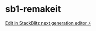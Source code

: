 # sb1-remakeit

[Edit in StackBlitz next generation editor ⚡️](https://stackblitz.com/~/github.com/mibio23/sb1-remakeit)